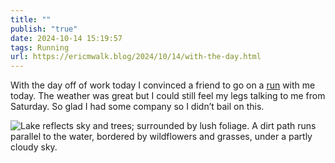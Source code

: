 ```yaml
---
title: ""
publish: "true"
date: 2024-10-14 15:19:57
tags: Running
url: https://ericmwalk.blog/2024/10/14/with-the-day.html
---
```


With the day off of work today I convinced a friend to go on a [run](https://strava.com/activities/12656022282) with me today. The weather was great but I could still feel my legs talking to me from Saturday. So glad I had some company so I didn’t bail on this.

![Lake reflects sky and trees; surrounded by lush foliage. A dirt path runs parallel to the water, bordered by wildflowers and grasses, under a partly cloudy sky.](https://ericmwalk.blog/uploads/2024/img-0407.jpeg)